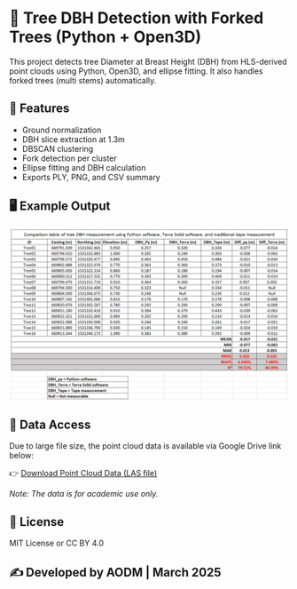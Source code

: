 # 🌳 Tree DBH Detection with Forked Trees (Python + Open3D)

This project detects tree Diameter at Breast Height (DBH) from HLS-derived point clouds using Python, Open3D, and ellipse fitting. 
It also handles forked trees (multi stems) automatically.

## 📂 Features
- Ground normalization
- DBH slice extraction at 1.3m
- DBSCAN clustering
- Fork detection per cluster
- Ellipse fitting and DBH calculation
- Exports PLY, PNG, and CSV summary

## 🖥 Example Output
![Sample Output](figures/comparison_table.png)

## 📂 Data Access
Due to large file size, the point cloud data is available via Google Drive link below:

👉 [Download Point Cloud Data (LAS file)](https://drive.google.com/your-sharing-link)

*Note: The data is for academic use only.*

## 📜 License
MIT License or CC BY 4.0

## ✍ Developed by AODM | March 2025
